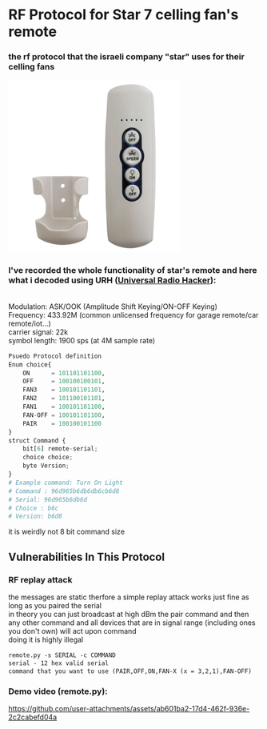 # RF Protocol for Star 7 celling fan's remote
### the rf protocol that the israeli company "star" uses for their celling fans
![](./images/remote.jpg "star remote control")


### I've recorded the whole functionality of star's remote and here what i decoded using URH ([Universal Radio Hacker](https://github.com/jopohl/urh)):
<br>
Modulation: ASK/OOK (Amplitude Shift Keying/ON-OFF Keying)
<br>
Frequency: 433.92M (common unlicensed frequency for garage remote/car remote/iot...)
<br>
carrier signal: 22k
<br>
symbol length: 1900 sps (at 4M sample rate)
<br>

``` py
Psuedo Protocol definition
Enum choice{
    ON      = 101101101100,
    OFF     = 100100100101,
    FAN3    = 100101101101,
    FAN2    = 101100101101,
    FAN1    = 100101101100,
    FAN-OFF = 100101101100,
    PAIR    = 100100101100
}
struct Command {
    bit[6] remote-serial;
    choice choice;
    byte Version;
}
# Example command: Turn On Light
# Command : 96d965b6db6db6cb6d8
# Serial: 96d965b6db6d
# Choice : b6c
# Version: b6d8
```
it is weirdly not 8 bit command size
<br>
## Vulnerabilities In This Protocol
### RF replay attack
the messages are static therfore a simple replay attack works just fine as long as you paired the serial
<br>
in theory you can just broadcast at high dBm the pair command and then <br>
any other command and all devices that are in signal range (including ones you don't own) will act upon command<br>
doing it is highly illegal

```
remote.py -s SERIAL -c COMMAND
serial - 12 hex valid serial
command that you want to use (PAIR,OFF,ON,FAN-X (x = 3,2,1),FAN-OFF)
```
### Demo video (remote.py):
https://github.com/user-attachments/assets/ab601ba2-17d4-462f-936e-2c2cabefd04a

